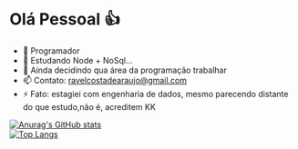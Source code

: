 <h1><b>Olá Pessoal 👍</b></h1>

- 🔭 Programador
- 🌱 Estudando Node + NoSql...
- 🤔 Ainda decidindo qua área da programação trabalhar
- 📫 Contato: ravelcostadearaujo@gmail.com
- ⚡ Fato: estagiei com engenharia de dados, mesmo parecendo distante do que estudo,não é, acreditem KK

[![Anurag's GitHub stats](https://github-readme-stats.vercel.app/api?username=Ravel-newdev&show_icons=true&theme=dark)](https://github.com/Ravel-newdev/github-readme-stats)
<br>
[![Top Langs](https://github-readme-stats.vercel.app/api/top-langs?username=Ravel-newdev&layout=compact)](https://github.com/Ravel-newdev/github-readme-stats)

